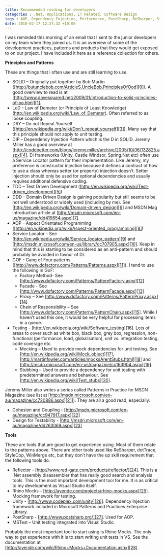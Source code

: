 ```yaml
---
title: Recommended reading for developers
categories : .Net, Applications, IT Related, Software Design
tags : AOP, Dependency Injection, Performance, PostSharp, ReSharper, StyleCop, Unit Testing, Unity, Useful Links
date: 2010-02-17 12:27:32 +10:00
---
```


I was reminded this morning of an email that I sent to the junior developers on my team when they joined us. It is an overview of some of the development practices, patterns and products that they would get exposed to on our project. I have included it here as a reference collection for others.

**Principles and Patterns**

These are things that I often use and are still learning to use.

<!--more-->

* SOLID – Originally put together by Bob Martin ([http://butunclebob.com/ArticleS.UncleBob.PrinciplesOfOod][0]). A good overview to read is at [http://www.davesquared.net/2009/01/introduction-to-solid-principles-of-oo.html][1].
* LoD - Law of Demeter (or Principle of Least Knowledge) ([http://en.wikipedia.org/wiki/Law_of_Demeter)][2]. Often referred to as loose coupling.
* DRY – Do not Repeat Yourself ([http://en.wikipedia.org/wiki/Don't_repeat_yourself][3]). Many say that this principle should not apply to unit testing.
* DIP – Dependency Injection Pattern which is the D in SOLID. Jeremy Miller has a good overview at [http://codebetter.com/blogs/jeremy.miller/archive/2005/10/06/132825.aspx][4]. DI frameworks (Unity, Castle Windsor, Spring.Net etc) often use a Service Locator pattern for their implementation. Like Jeremy, my preference is constructor injection because it defines a contract of how to use a class whereas setter (or property) injection doesn’t. Setter injection should only be used for optional dependencies and usually requires additional defensive coding.
* TDD – Test Driven Development ([http://en.wikipedia.org/wiki/Test-driven_development][5])
* DDD – Domain Driven Design is gaining popularity but still seems to be not well understood or widely used (including by me). See [http://en.wikipedia.org/wiki/Domain-driven_design][6] and MSDN Mag introduction article at [http://msdn.microsoft.com/en-us/magazine/dd419654.aspx][7].
* AOP – Aspect Orientated Programming ([http://en.wikipedia.org/wiki/Aspect-oriented_programming][8])
* Service Locator – See [http://en.wikipedia.org/wiki/Service_locator_pattern][9] and [http://msdn.microsoft.com/en-us/library/cc707905.aspx][10]. Keep in mind that this is starting to be considered as an anti-pattern and should probably be avoided in favour of DI.
* GOF - Gang of Four patterns ([http://www.dofactory.com/Patterns/Patterns.aspx][11]). I tend to use the following in GoF: 
  * Factory Method- See [http://www.dofactory.com/Patterns/PatternFactory.aspx][12]
  * Facade - See [http://www.dofactory.com/Patterns/PatternFacade.aspx][13]
  * Proxy – See [http://www.dofactory.com/Patterns/PatternProxy.aspx][14]
  * Chain of Responsibility – See [http://www.dofactory.com/Patterns/PatternChain.aspx][15]. While I haven’t used this one, it would be very helpful for processing items in a queue.
* Testing - [http://en.wikipedia.org/wiki/Software_testing][16]. Lots of areas to cover such as white box, black box, grey box, regression, non-functional (performance, load, globalisation), unit vs. integration testing, code coverage etc. 
  * Mocking – Used to provide mock dependencies for unit testing. See [http://en.wikipedia.org/wiki/Mock_object][17], [http://martinfowler.com/articles/mocksArentStubs.html][18] and [http://msdn.microsoft.com/en-us/magazine/cc163904.aspx][19].
  * Stubbing – Used to provide a dependency for unit testing with predetermined answers and behaviour. See [http://en.wikipedia.org/wiki/Test_stubs][20].

Jeremy Miller also writes a series called Patterns in Practice for MSDN Magazine (see list at [http://msdn.microsoft.com/en-au/magazine/cc720886.aspx][21]). They are all a good read, especially:

* Cohesion and Coupling - [http://msdn.microsoft.com/en-au/magazine/cc947917.aspx][22]
* Design for Testability - [http://msdn.microsoft.com/en-au/magazine/dd263069.aspx][23]

**Tools**

These are tools that are good to get experience using. Most of them relate to the patterns above. There are other tools used like ReSharper, dotTrace, StyleCop, WinMerge etc, but they don’t have the up skill requirement that the following tools do.

* Reflector - [http://www.red-gate.com/products/reflector/][24]. This is a .Net assembly disassembler that has really good search and analysis tools. This is the most important development tool for me. It is as critical to my development as Visual Studio itself.
* Rhino Mocks - [http://ayende.com/projects/rhino-mocks.aspx][25]. Mocking framework for testing.
* Unity - [http://www.codeplex.com/unity][26]. Dependency Injection framework included in Microsoft Patterns and Practices Enterprise Library.
* PostSharp - [http://www.postsharp.org/][27]. Used for AOP.
* MSTest – Unit testing integrated into Visual Studio.

Probably the most important tool to start using is Rhino Mocks. The only way to get experience with it is to start writing unit tests in VS. See the documentation at [http://ayende.com/wiki/Rhino+Mocks+Documentation.ashx][28]. 

[0]: http://butunclebob.com/ArticleS.UncleBob.PrinciplesOfOod
[1]: http://www.davesquared.net/2009/01/introduction-to-solid-principles-of-oo.html
[2]: http://en.wikipedia.org/wiki/Law_of_Demeter
[3]: http://en.wikipedia.org/wiki/Don't_repeat_yourself
[4]: http://codebetter.com/blogs/jeremy.miller/archive/2005/10/06/132825.aspx
[5]: http://en.wikipedia.org/wiki/Test-driven_development
[6]: http://en.wikipedia.org/wiki/Domain-driven_designhttp://msdn.microsoft.com/en-us/magazine/dd419654.aspx
[7]: http://msdn.microsoft.com/en-us/magazine/dd419654.aspx
[8]: http://en.wikipedia.org/wiki/Aspect-oriented_programming
[9]: http://en.wikipedia.org/wiki/Service_locator_pattern
[10]: http://msdn.microsoft.com/en-us/library/cc707905.aspx
[11]: http://www.dofactory.com/Patterns/Patterns.aspx
[12]: http://www.dofactory.com/Patterns/PatternFactory.aspx
[13]: http://www.dofactory.com/Patterns/PatternFacade.aspx
[14]: http://www.dofactory.com/Patterns/PatternProxy.aspx
[15]: http://www.dofactory.com/Patterns/PatternChain.aspx
[16]: http://en.wikipedia.org/wiki/Software_testing
[17]: http://en.wikipedia.org/wiki/Mock_object
[18]: http://martinfowler.com/articles/mocksArentStubs.html
[19]: http://msdn.microsoft.com/en-us/magazine/cc163904.aspx
[20]: http://en.wikipedia.org/wiki/Test_stubs
[21]: http://msdn.microsoft.com/en-au/magazine/cc720886.aspx
[22]: http://msdn.microsoft.com/en-au/magazine/cc947917.aspx
[23]: http://msdn.microsoft.com/en-au/magazine/dd263069.aspx
[24]: http://www.red-gate.com/products/reflector/
[25]: http://ayende.com/projects/rhino-mocks.aspx
[26]: http://www.codeplex.com/unity
[27]: http://www.postsharp.org/
[28]: http://ayende.com/wiki/Rhino+Mocks+Documentation.ashx
